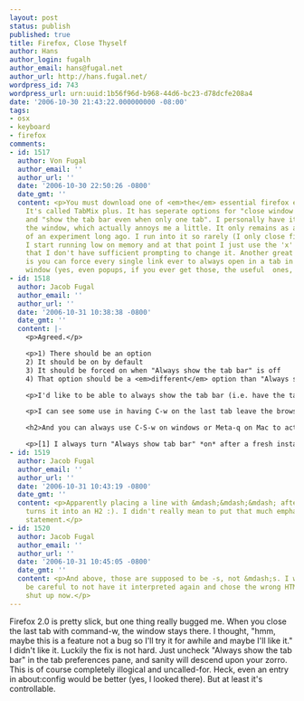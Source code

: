 ```yaml
---
layout: post
status: publish
published: true
title: Firefox, Close Thyself
author: Hans
author_login: fugalh
author_email: hans@fugal.net
author_url: http://hans.fugal.net/
wordpress_id: 743
wordpress_url: urn:uuid:1b56f96d-b968-44d6-bc23-d78dcfe208a4
date: '2006-10-30 21:43:22.000000000 -08:00'
tags:
- osx
- keyboard
- firefox
comments:
- id: 1517
  author: Von Fugal
  author_email: ''
  author_url: ''
  date: '2006-10-30 22:50:26 -0800'
  date_gmt: ''
  content: <p>You must download one of <em>the</em> essential firefox extensions.
    It's called TabMix plus. It has seperate options for "close window with last tab"
    and "show the tab bar even when only one tab". I personally have it not close
    the window, which actually annoys me a little. It only remains as an artifact
    of an experiment long ago. I run into it so rarely (I only close firefox when
    I start running low on memory and at that point I just use the 'x' or Meta-w)
    that I don't have sufficient prompting to change it. Another great option in TabMix
    is you can force every single link ever to always open in a tab in the existing
    window (yes, even popups, if you ever get those, the useful  ones, too).</p>
- id: 1518
  author: Jacob Fugal
  author_email: ''
  author_url: ''
  date: '2006-10-31 10:38:38 -0800'
  date_gmt: ''
  content: |-
    <p>Agreed.</p>

    <p>1) There should be an option
    2) It should be on by default
    3) It should be forced on when "Always show the tab bar" is off
    4) That option should be a <em>different</em> option than "Always show the tab bar".</p>

    <p>I'd like to be able to always show the tab bar (i.e. have the tab bar when there's only one tab open[1]), yet also close the window when I close the last tab.</p>

    <p>I can see some use in having C-w on the last tab leave the browser open, however. I have a bookmark folder for all the comics I read daily. I "Open in Tabs", then C-w each as I read through them. Once I hit the end I'd be presented with a blank browser where I can Meta-Home to get to my home page, rather than needing to reopen it. In fact, IIRC this is the behavior on my Mac already (not at home to verify).</p>

    <h2>And you can always use C-S-w on windows or Meta-q on Mac to actually close the full application.</h2>

    <p>[1] I always turn "Always show tab bar" *on* after a fresh install -- the constant resizing of the window decoration when I go from one to two tabs or two to one tab gets on my nerves.</p>
- id: 1519
  author: Jacob Fugal
  author_email: ''
  author_url: ''
  date: '2006-10-31 10:43:19 -0800'
  date_gmt: ''
  content: <p>Apparently placing a line with &mdash;&mdash;&mdash; after a paragraph
    turns it into an H2 :). I didn't really mean to put that much emphasis on my last
    statement.</p>
- id: 1520
  author: Jacob Fugal
  author_email: ''
  author_url: ''
  date: '2006-10-31 10:45:05 -0800'
  date_gmt: ''
  content: <p>And above, those are supposed to be -s, not &mdash;s. I was trying to
    be careful to not have it interpreted again and chose the wrong HTML entity. I'll
    shut up now.</p>
---
```

<p>Firefox 2.0 is pretty slick, but one thing really bugged me. When you close the
last tab with command-w, the window stays there. I thought, "hmm, maybe this is
a feature not a bug so I'll try it for awhile and maybe I'll like it." I didn't
like it. Luckily the fix is not hard. Just uncheck "Always show the tab bar" in
the tab preferences pane, and sanity will descend upon your zorro. This is of
course completely illogical and uncalled-for. Heck, even an entry in
about:config would be better (yes, I looked there). But at least it's
controllable. </p>
